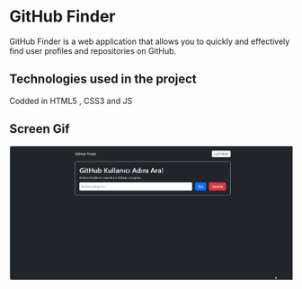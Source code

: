 <h1>GitHub Finder</h1>

GitHub Finder is a web application that allows you to quickly and effectively find user profiles and repositories on GitHub.

<h2>Technologies used in the project</h2>

Codded in HTML5 , CSS3 and JS

<h2>Screen Gif</h2>

![](screen1.gif)